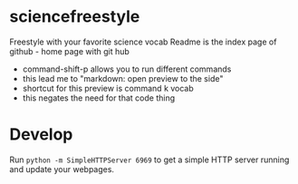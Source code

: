 # sciencefreestyle
Freestyle with your favorite science vocab
Readme is the index page of github - home page with git hub

* command-shift-p allows you to run different commands
* this lead me to "markdown: open preview to the side"
* shortcut for this preview is  command k vocab
* this negates the need for that code thing

# Develop

Run `python -m SimpleHTTPServer 6969` to get a simple HTTP server running and update your webpages.
